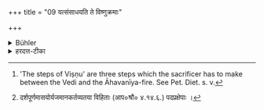 +++
title = "09 यत्संसाधयति ते विष्णुक्रमाः"

+++

<details><summary>Bühler</summary>

9. When he follows (his departing guest, his steps represent) the steps of Viṣṇu. [^7] 


[^7]:  'The steps of Viṣṇu' are three steps which the sacrificer has to make between the Vedi and the Āhavanīya-fire. See Pet. Diet. s. v.
</details>

<details><summary>हरदत्त-टीका</summary>

## सूत्रम्
यत्संसाधयति ते [^३]विष्णुक्रमाः ॥ ९ ॥  
### टिप्पनी
संसाधनमनुव्रजनम् ॥ ९॥  

[^३]: दर्शपूर्णमासयोर्यजमानकर्तव्यतया विहिताः (आप०श्रौ० ४.१४.६.) पदप्रक्षेपाः ।
</details>
